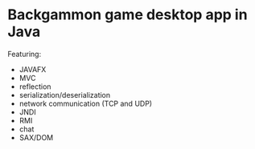 # Backgammon game desktop app in Java

Featuring:
- JAVAFX
- MVC
- reflection
- serialization/deserialization
- network communication (TCP and UDP)
- JNDI
- RMI
- chat
- SAX/DOM